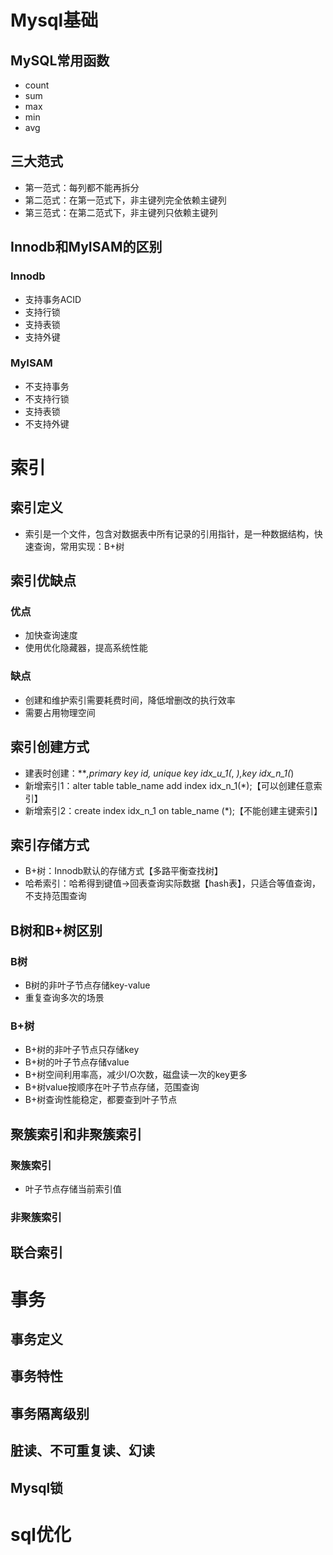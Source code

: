 # Mysql基础
## MySQL常用函数
- count
- sum
- max
- min
- avg
## 三大范式
- 第一范式：每列都不能再拆分
- 第二范式：在第一范式下，非主键列完全依赖主键列
- 第三范式：在第二范式下，非主键列只依赖主键列
## Innodb和MyISAM的区别
### Innodb
- 支持事务ACID
- 支持行锁
- 支持表锁
- 支持外键
### MyISAM
- 不支持事务
- 不支持行锁
- 支持表锁
- 不支持外键
# 索引
## 索引定义
- 索引是一个文件，包含对数据表中所有记录的引用指针，是一种数据结构，快速查询，常用实现：B+树
## 索引优缺点
### 优点
- 加快查询速度
- 使用优化隐藏器，提高系统性能
### 缺点
- 创建和维护索引需要耗费时间，降低增删改的执行效率
- 需要占用物理空间
## 索引创建方式
- 建表时创建：***,primary key id, unique key idx_u_1(*, *),key idx_n_1(*)
- 新增索引1：alter table table_name add index idx_n_1(*);【可以创建任意索引】
- 新增索引2：create index idx_n_1 on table_name (*);【不能创建主键索引】
## 索引存储方式
- B+树：Innodb默认的存储方式【多路平衡查找树】
- 哈希索引：哈希得到键值->回表查询实际数据【hash表】，只适合等值查询，不支持范围查询
## B树和B+树区别
### B树
- B树的非叶子节点存储key-value
- 重复查询多次的场景
### B+树
- B+树的非叶子节点只存储key
- B+树的叶子节点存储value
- B+树空间利用率高，减少I/O次数，磁盘读一次的key更多
- B+树value按顺序在叶子节点存储，范围查询
- B+树查询性能稳定，都要查到叶子节点
## 聚簇索引和非聚簇索引
### 聚簇索引
- 叶子节点存储当前索引值
### 非聚簇索引
## 联合索引
# 事务
## 事务定义
## 事务特性
## 事务隔离级别
## 脏读、不可重复读、幻读
## Mysql锁
# sql优化
